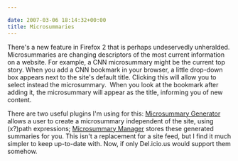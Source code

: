 ```yaml
---

date: 2007-03-06 18:14:32+00:00
title: Microsummaries
---
```


There's a new feature in Firefox 2 that is perhaps undeservedly unheralded. Microsummaries are changing descriptors of the most current information on a website. For example, a CNN microsummary might be the current top story. When you add a CNN bookmark in your browser, a little drop-down box appears next to the site's default title. Clicking this will allow you to select instead the microsummary.  When you look at the bookmark after adding it, the microsummary will appear as the title, informing you of new content.

There are two useful plugins I'm using for this: [Microsummary Generator](https://addons.mozilla.org/firefox/3741/) allows a user to create a microsummary independent of the site, using (x?)path expressions; [Microsummary Manager](https://addons.mozilla.org/firefox/4248/) stores these generated summaries for you. This isn't a replacement for a site feed, but I find it much simpler to keep up-to-date with. Now, if only Del.icio.us would support them somehow.
